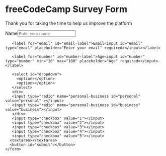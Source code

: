 <!DOCTYPE html>
  <html lang="en">
    <head>
      <title></title>
      <meta charset="UTF-8">
      <meta name="viewport" content="width=device-width, initial- scale=1.0"
      <link rel="stylesheet" href="styles.css">
    </head> 
    <h1 id="title">freeCodeCamp Survey Form</h1>
    <p id="description">Thank you for taking the time to help us improve the platform</p>
    <form id="survey-form">
      

<label for="name" id="name-label">Name<input id="name" type="text" placeholder="Enter your name" required></input></label>

       <label for="email" id="email-label">Email<input id="email" type="email" placeholder="Enter your email" required></input></label>

       <label for="number" id="number-label">Age<input id="number" type="number" min="10" max="100" placeholder="Age" required></input></label>

       <select id="dropdown">
         <option></option>
         <option></option>
       </select>
       <div>
       <input type="radio" name="personal-business id="personal" value="personal" ></input>
       <input type="radio" name="personal-business id="business" value="business"></input>
       </div>
       <input type="checkbox" value="1"></input>
       <input type="checkbox" value="2"></input>
       <input type="checkbox" value="3"></input>
       <input type="checkbox" value="4"></input>
       <input type="checkbox" value="5"></input>
      <textarea></textarea>
      <button id="submit"></button>
    </form>


  </body>
</html>
